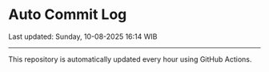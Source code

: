 # Auto Commit Log

Last updated: Sunday, 10-08-2025 16:14 WIB

---

This repository is automatically updated every hour using GitHub Actions.
